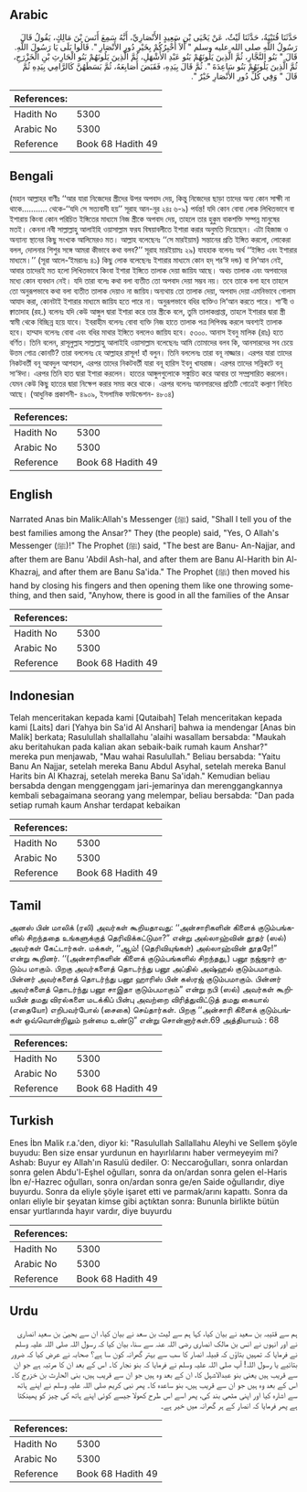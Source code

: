 ## Arabic


<div dir="rtl" lang="ar" style={{fontSize:'larger',backgroundColor:'#f8f9fa',padding:20}}>
حَدَّثَنَا قُتَيْبَةُ، حَدَّثَنَا لَيْثٌ، عَنْ يَحْيَى بْنِ سَعِيدٍ الأَنْصَارِيِّ، أَنَّهُ سَمِعَ أَنَسَ بْنَ مَالِكٍ، يَقُولُ قَالَ رَسُولُ اللَّهِ صلى الله عليه وسلم ‏"‏ أَلاَ أُخْبِرُكُمْ بِخَيْرِ دُورِ الأَنْصَارِ ‏"‏‏.‏ قَالُوا بَلَى يَا رَسُولَ اللَّهِ‏.‏ قَالَ ‏"‏ بَنُو النَّجَّارِ، ثُمَّ الَّذِينَ يَلُونَهُمْ بَنُو عَبْدِ الأَشْهَلِ، ثُمَّ الَّذِينَ يَلُونَهُمْ بَنُو الْحَارِثِ بْنِ الْخَزْرَجِ، ثُمَّ الَّذِينَ يَلُونَهُمْ بَنُو سَاعِدَةَ ‏"‏‏.‏ ثُمَّ قَالَ بِيَدِهِ، فَقَبَضَ أَصَابِعَهُ، ثُمَّ بَسَطَهُنَّ كَالرَّامِي بِيَدِهِ ثُمَّ قَالَ ‏"‏ وَفِي كُلِّ دُورِ الأَنْصَارِ خَيْرٌ ‏"‏‏.‏
</div>
<div style={{backgroundColor:'#f8f9fa',padding:20, marginBottom: 10}}><table> <thead> <tr> <th>References:</th> <th></th> </tr> </thead> <tbody><tr><td>Hadith No</td><td>5300</td></tr><tr><td>Arabic No</td><td>5300</td></tr><tr><td>Reference</td><td>Book 68 Hadith 49</td></tr></tbody></table></div>

## Bengali


<div dir="ltr" lang="bn" style={{fontSize:'larger',backgroundColor:'#f8f9fa',padding:20}}>
(মহান আল্লাহর বাণীঃ ‘‘আর যারা নিজেদের স্ত্রীদের উপর অপবাদ দেয়, কিন্তু নিজেদের ছাড়া তাদের অন্য কোন সাক্ষী না থাকে........... থেকে-‘‘যদি সে সত্যবাদী হয়’’ সূরাহ আন-নূর ২৪ঃ ৬-৯) পর্যন্ত! যদি কোন বোবা লোক লিখিতভাবে বা ইশারায় কিংবা কোন পরিচিত ইঙ্গিতের মাধ্যমে নিজ স্ত্রীকে অপবাদ দেয়, তাহলে তার হুকুম বাকশক্তি সম্পন্ন মানুষের মতই। কেননা নবী সাল্লাল্লাহু আলাইহি ওয়াসাল্লাম ফরয বিষয়াবলীতে ইশারা করার অনুমতি দিয়েছেন। এটা হিজাজ ও অন্যান্য স্থানের কিছু সংখ্যক আলিমেরও মত। আল্লাহ বলেছেনঃ ‘‘সে মারইয়াম) সন্তানের প্রতি ইঙ্গিত করলো, লোকেরা বলল, দোলনার শিশুর সঙ্গে আমরা কীভাবে কথা বলব?’’ সূরাহ মারইয়ামঃ ২৯) যাহহাক বলেনঃ অর্থ ‘‘ইঙ্গিত এবং ইশারার মাধ্যমে।’’ (সূরা আলে-‘ইমরানঃ ৪১) কিছু লোক বলেছেনঃ ইশারার মাধ্যমে কোন হদ্ শর‘ঈ দন্ড) বা লি‘আন নেই, আবার তাদেরই মত হলো লিখিতভাবে কিংবা ইশারা ইঙ্গিতে তালাক দেয়া জায়িয আছে। অথচ তালাক এবং অপবাদের মধ্যে কোন ব্যবধান নেই। যদি তারা বলেঃ কথা বলা ব্যতীত তো অপবাদ দেয়া সম্ভব নয়। তবে তাকে বলা হবে তাহলে তো অনুরূপভাবে কথা বলা ব্যতীত তালাক দেয়াও না জায়িয।অন্যথায় তো তালাক দেয়া, অপবাদ দেয়া এমনিভাবে গোলাম আযাদ করা, কোনটাই ইশারার মাধ্যমে জায়িয হতে পারে না। অনুরূপভাবে বধির ব্যক্তিও লি‘আন করতে পারে। শা’বী ও ক্বাতাদাহ (রহ.) বলেনঃ যদি কেউ আঙ্গুল দ্বারা ইশারা করে তার স্ত্রীকে বলে, তুমি তালাকপ্রাপ্তা, তাহলে ইশারার দ্বারা স্ত্রী স্বামী থেকে বিচ্ছিন্ন হয়ে যাবে। ইবরাহীম বলেনঃ বোবা ব্যক্তি নিজ হাতে তালাক পত্র লিপিবদ্ধ করলে অবশ্যই তালাক হবে। হাম্মাদ বলেনঃ বোবা এবং বধির মাথার ইঙ্গিতে বললেও জায়িয হবে। ৫৩০০. আনাস ইবনু মালিক (রাঃ) হতে বর্ণিত। তিনি বলেন, রাসূলুল্লাহ সাল্লাল্লাহু আলাইহি ওয়াসাল্লাম বলেছেনঃ আমি তোমাদের বলব কি, আনসারদের সব চেয়ে উত্তম গোত্র কোনটি? তারা বললেনঃ হে আল্লাহর রাসূল! হাঁ বলুন। তিনি বললেনঃ তারা বনূ নাজ্জার। এরপর যারা তাদের নিকটবর্তী বনূ আবদুল আশহাল, এরপর তাদের নিকটবর্তী যারা বনূ হারিস ইবনু খাযরাজ। এরপর তাদের সন্নিকটে বনূ সা‘ঈদা। এরপর তিনি হাত দ্বারা ইশারা করলেন। হাতের আঙ্গুলগুলোকে সঙ্কুচিত করে আবার তা সম্প্রসারিত করলেন। যেমন কেউ কিছু হাতের দ্বারা নিক্ষেপ করার সময় করে থাকে। এরপর বলেনঃ আনসারদের প্রতিটি গোত্রেই কল্যাণ নিহিত আছে। (আধুনিক প্রকাশনী- ৪৯০৯, ইসলামিক ফাউন্ডেশন- ৪৮০৪)
</div>
<div style={{backgroundColor:'#f8f9fa',padding:20, marginBottom: 10}}><table> <thead> <tr> <th>References:</th> <th></th> </tr> </thead> <tbody><tr><td>Hadith No</td><td>5300</td></tr><tr><td>Arabic No</td><td>5300</td></tr><tr><td>Reference</td><td>Book 68 Hadith 49</td></tr></tbody></table></div>

## English


<div dir="ltr" lang="en" style={{fontSize:'larger',backgroundColor:'#f8f9fa',padding:20}}>
Narrated Anas bin Malik:Allah's Messenger (ﷺ) said, "Shall I tell you of the best families among the Ansar?" They (the people) said, "Yes, O Allah's Messenger (ﷺ)!" The Prophet (ﷺ) said, "The best are Banu- An-Najjar, and after them are Banu 'Abdil Ash-hal, and after them are Banu Al-Harith bin Al-Khazraj, and after them are Banu Sa'ida." The Prophet (ﷺ) then moved his hand by closing his fingers and then opening them like one throwing something, and then said, "Anyhow, there is good in all the families of the Ansar
</div>
<div style={{backgroundColor:'#f8f9fa',padding:20, marginBottom: 10}}><table> <thead> <tr> <th>References:</th> <th></th> </tr> </thead> <tbody><tr><td>Hadith No</td><td>5300</td></tr><tr><td>Arabic No</td><td>5300</td></tr><tr><td>Reference</td><td>Book 68 Hadith 49</td></tr></tbody></table></div>

## Indonesian


<div dir="ltr" lang="id" style={{fontSize:'larger',backgroundColor:'#f8f9fa',padding:20}}>
Telah menceritakan kepada kami [Qutaibah] Telah menceritakan kepada kami [Laits] dari [Yahya bin Sa'id Al Anshari] bahwa ia mendengar [Anas bin Malik] berkata; Rasulullah shallallahu 'alaihi wasallam bersabda: "Maukah aku beritahukan pada kalian akan sebaik-baik rumah kaum Anshar?" mereka pun menjawab, "Mau wahai Rasulullah." Beliau bersabda: "Yaitu Banu An Najjar, setelah mereka Banu Abdul Asyhal, setelah mereka Banul Harits bin Al Khazraj, setelah mereka Banu Sa'idah." Kemudian beliau bersabda dengan menggenggam jari-jemarinya dan merenggangkannya kembali sebagaimana seorang yang melempar, beliau bersabda: "Dan pada setiap rumah kaum Anshar terdapat kebaikan
</div>
<div style={{backgroundColor:'#f8f9fa',padding:20, marginBottom: 10}}><table> <thead> <tr> <th>References:</th> <th></th> </tr> </thead> <tbody><tr><td>Hadith No</td><td>5300</td></tr><tr><td>Arabic No</td><td>5300</td></tr><tr><td>Reference</td><td>Book 68 Hadith 49</td></tr></tbody></table></div>

## Tamil


<div dir="ltr" lang="ta" style={{fontSize:'larger',backgroundColor:'#f8f9fa',padding:20}}>
அனஸ் பின் மாலிக் (ரலி) அவர்கள் கூறியதாவது: ‘‘அன்சாரிகளின் கிளைக் குடும்பங்களில் சிறந்ததை உங்களுக்குத் தெரிவிக்கட்டுமா?” என்று அல்லாஹ்வின் தூதர் (ஸல்) அவர்கள் கேட்டார்கள். மக்கள், ‘‘ஆம்! (தெரிவியுங்கள்) அல்லாஹ்வின் தூதரே!” என்று கூறினர். ‘‘(அன்சாரிகளின் கிளைக் குடும்பங்களில் சிறந்தது,) பனூ நஜ்ஜார் குடும்ப மாகும். பிறகு அவர்களைத் தொடர்ந்து பனூ அப்தில் அஷ்ஹல் குடும்பமாகும். பின்னர் அவர்களைத் தொடர்ந்து பனூ ஹாரிஸ் பின் கஸ்ரஜ் குடும்பமாகும். பின்னர் அவர்களைத் தொடர்ந்து பனூ சாஇதா குடும்பமாகும்” என்று நபி (ஸல்) அவர்கள் கூறியபின் தமது விரல்களை மடக்கிப் பின்பு அவற்றை விரித்துவிட்டுத் தமது கையால் (எதையோ) எறிபவர்போல் (சைகை) செய்தார்கள். பிறகு ‘‘அன்சாரி கிளைக் குடும்பங்கள் ஒவ்வொன்றிலும் நன்மை உண்டு” என்று சொன்னார்கள்.69 அத்தியாயம் : 68
</div>
<div style={{backgroundColor:'#f8f9fa',padding:20, marginBottom: 10}}><table> <thead> <tr> <th>References:</th> <th></th> </tr> </thead> <tbody><tr><td>Hadith No</td><td>5300</td></tr><tr><td>Arabic No</td><td>5300</td></tr><tr><td>Reference</td><td>Book 68 Hadith 49</td></tr></tbody></table></div>

## Turkish


<div dir="ltr" lang="tr" style={{fontSize:'larger',backgroundColor:'#f8f9fa',padding:20}}>
Enes İbn Malik r.a.'den, diyor ki: "Rasulullah Sallallahu Aleyhi ve Sellem şöyle buyudu: Ben size ensar yurdunun en hayırlılarını haber vermeyeyim mi? Ashab: Buyur ey Allah'ın Rasulü dediler. O: Neccaroğulları, sonra onlardan sonra gelen Abdu'l-Eşhel oğulları, sonra da on/ardan sonra gelen el-Haris İbn e/-Hazrec oğulları, sonra on/ardan sonra ge/en Saide oğullarıdır, diye buyurdu. Sonra da eliyle şöyle işaret etti ve parmak/arını kapattı. Sonra da onları eliyle bir şeyatan kimse gibi açtıktan sonra: Bununla birlikte bütün ensar yurtlarında hayır vardır, diye buyurdu
</div>
<div style={{backgroundColor:'#f8f9fa',padding:20, marginBottom: 10}}><table> <thead> <tr> <th>References:</th> <th></th> </tr> </thead> <tbody><tr><td>Hadith No</td><td>5300</td></tr><tr><td>Arabic No</td><td>5300</td></tr><tr><td>Reference</td><td>Book 68 Hadith 49</td></tr></tbody></table></div>

## Urdu


<div dir="rtl" lang="ur" style={{fontSize:'larger',backgroundColor:'#f8f9fa',padding:20}}>
ہم سے قتیبہ بن سعید نے بیان کیا، کہا ہم سے لیث بن سعد نے بیان کیا، ان سے یحییٰ بن سعید انصاری نے اور انہوں نے انس بن مالک انصاری رضی اللہ عنہ سے سنا، بیان کیا کہ رسول اللہ صلی اللہ علیہ وسلم نے فرمایا کہ تمہیں بتاؤں کہ قبیلہ انصار کا سب سے بہتر گھرانہ کون سا ہے؟ صحابہ نے عرض کیا کہ ضرور بتائیے یا رسول اللہ! آپ صلی اللہ علیہ وسلم نے فرمایا کہ بنو نجار کا۔ اس کے بعد ان کا مرتبہ ہے جو ان سے قریب ہیں یعنی بنو عبدالاشہل کا، ان کے بعد وہ ہیں جو ان سے قریب ہیں، بنی الحارث بن خزرج کا۔ اس کے بعد وہ ہیں جو ان سے قریب ہیں، بنو ساعدہ کا۔ پھر نبی کریم صلی اللہ علیہ وسلم نے اپنے ہاتھ سے اشارہ کیا اور اپنی مٹھی بند کی، پھر اسے اس طرح کھولا جیسے کوئی اپنے ہاتھ کی چیز کو پھینکتا ہے پھر فرمایا کہ انصار کے ہر گھرانہ میں خیر ہے۔
</div>
<div style={{backgroundColor:'#f8f9fa',padding:20, marginBottom: 10}}><table> <thead> <tr> <th>References:</th> <th></th> </tr> </thead> <tbody><tr><td>Hadith No</td><td>5300</td></tr><tr><td>Arabic No</td><td>5300</td></tr><tr><td>Reference</td><td>Book 68 Hadith 49</td></tr></tbody></table></div>